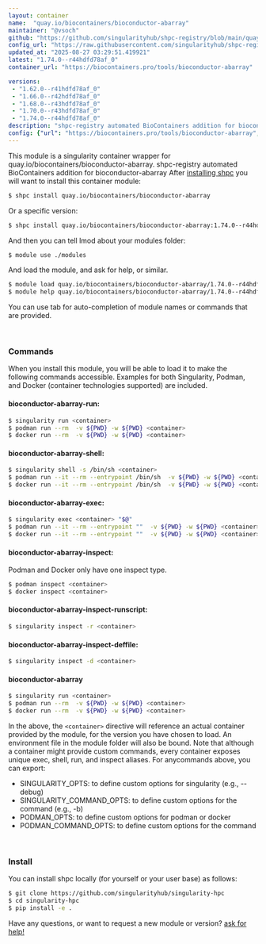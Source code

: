 ```yaml
---
layout: container
name:  "quay.io/biocontainers/bioconductor-abarray"
maintainer: "@vsoch"
github: "https://github.com/singularityhub/shpc-registry/blob/main/quay.io/biocontainers/bioconductor-abarray/container.yaml"
config_url: "https://raw.githubusercontent.com/singularityhub/shpc-registry/main/quay.io/biocontainers/bioconductor-abarray/container.yaml"
updated_at: "2025-08-27 03:29:51.419921"
latest: "1.74.0--r44hdfd78af_0"
container_url: "https://biocontainers.pro/tools/bioconductor-abarray"

versions:
 - "1.62.0--r41hdfd78af_0"
 - "1.66.0--r42hdfd78af_0"
 - "1.68.0--r43hdfd78af_0"
 - "1.70.0--r43hdfd78af_0"
 - "1.74.0--r44hdfd78af_0"
description: "shpc-registry automated BioContainers addition for bioconductor-abarray"
config: {"url": "https://biocontainers.pro/tools/bioconductor-abarray", "maintainer": "@vsoch", "description": "shpc-registry automated BioContainers addition for bioconductor-abarray", "latest": {"1.74.0--r44hdfd78af_0": "sha256:076ab0af91e5a95fed16d8f7ce6d8f62b4e37c222f3bf2949d9cd3364227b509"}, "tags": {"1.62.0--r41hdfd78af_0": "sha256:137a9d0885b497ca9fac7d4bea9112004367014e3ef8499be38968edb9de63d4", "1.66.0--r42hdfd78af_0": "sha256:8a717cc48a327383989961bb124fe020704842d989ff1d6d08b49f9b1b3c58bb", "1.68.0--r43hdfd78af_0": "sha256:f0b0cfb526e196d7f7168063df6d4e8c9dee6721cb5192b8c77974111519e532", "1.70.0--r43hdfd78af_0": "sha256:f000475e704babb9d973176070ec48a67f9ff111a50bcc41d822f856950f6542", "1.74.0--r44hdfd78af_0": "sha256:076ab0af91e5a95fed16d8f7ce6d8f62b4e37c222f3bf2949d9cd3364227b509"}, "docker": "quay.io/biocontainers/bioconductor-abarray"}
---
```


This module is a singularity container wrapper for quay.io/biocontainers/bioconductor-abarray.
shpc-registry automated BioContainers addition for bioconductor-abarray
After [installing shpc](#install) you will want to install this container module:


```bash
$ shpc install quay.io/biocontainers/bioconductor-abarray
```

Or a specific version:

```bash
$ shpc install quay.io/biocontainers/bioconductor-abarray:1.74.0--r44hdfd78af_0
```

And then you can tell lmod about your modules folder:

```bash
$ module use ./modules
```

And load the module, and ask for help, or similar.

```bash
$ module load quay.io/biocontainers/bioconductor-abarray/1.74.0--r44hdfd78af_0
$ module help quay.io/biocontainers/bioconductor-abarray/1.74.0--r44hdfd78af_0
```

You can use tab for auto-completion of module names or commands that are provided.

<br>

### Commands

When you install this module, you will be able to load it to make the following commands accessible.
Examples for both Singularity, Podman, and Docker (container technologies supported) are included.

#### bioconductor-abarray-run:

```bash
$ singularity run <container>
$ podman run --rm  -v ${PWD} -w ${PWD} <container>
$ docker run --rm  -v ${PWD} -w ${PWD} <container>
```

#### bioconductor-abarray-shell:

```bash
$ singularity shell -s /bin/sh <container>
$ podman run --it --rm --entrypoint /bin/sh  -v ${PWD} -w ${PWD} <container>
$ docker run --it --rm --entrypoint /bin/sh  -v ${PWD} -w ${PWD} <container>
```

#### bioconductor-abarray-exec:

```bash
$ singularity exec <container> "$@"
$ podman run --it --rm --entrypoint ""  -v ${PWD} -w ${PWD} <container> "$@"
$ docker run --it --rm --entrypoint ""  -v ${PWD} -w ${PWD} <container> "$@"
```

#### bioconductor-abarray-inspect:

Podman and Docker only have one inspect type.

```bash
$ podman inspect <container>
$ docker inspect <container>
```

#### bioconductor-abarray-inspect-runscript:

```bash
$ singularity inspect -r <container>
```

#### bioconductor-abarray-inspect-deffile:

```bash
$ singularity inspect -d <container>
```



#### bioconductor-abarray

```bash
$ singularity run <container>
$ podman run --rm  -v ${PWD} -w ${PWD} <container>
$ docker run --rm  -v ${PWD} -w ${PWD} <container>
```


In the above, the `<container>` directive will reference an actual container provided
by the module, for the version you have chosen to load. An environment file in the
module folder will also be bound. Note that although a container
might provide custom commands, every container exposes unique exec, shell, run, and
inspect aliases. For anycommands above, you can export:

 - SINGULARITY_OPTS: to define custom options for singularity (e.g., --debug)
 - SINGULARITY_COMMAND_OPTS: to define custom options for the command (e.g., -b)
 - PODMAN_OPTS: to define custom options for podman or docker
 - PODMAN_COMMAND_OPTS: to define custom options for the command

<br>

### Install

You can install shpc locally (for yourself or your user base) as follows:

```bash
$ git clone https://github.com/singularityhub/singularity-hpc
$ cd singularity-hpc
$ pip install -e .
```

Have any questions, or want to request a new module or version? [ask for help!](https://github.com/singularityhub/singularity-hpc/issues)